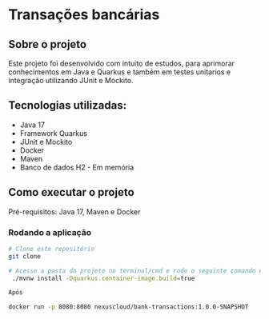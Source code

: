 # Transações bancárias

## Sobre o projeto

Este projeto foi desenvolvido com intuito de estudos, para aprimorar conhecimentos em Java e Quarkus e também em testes 
unitarios e integração utilizando JUnit e Mockito.

## Tecnologias utilizadas:
- Java 17
- Framework Quarkus
- JUnit e Mockito
- Docker
- Maven
- Banco de dados H2 - Em memória

## Como executar o projeto

Pré-requisitos: Java 17, Maven e Docker

### Rodando a aplicação

```bash
# Clone este repositório
git clone

# Acesse a pasta do projeto no terminal/cmd e rode o seguinte comando estando na pasta raiz do projeto
 ./mvnw install -Dquarkus.container-image.build=true 

Após

docker run -p 8080:8080 nexuscloud/bank-transactions:1.0.0-SNAPSHOT
```

